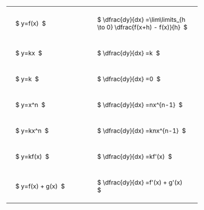 ---
---

#  
<br>
<style type="text/css">
#T_e3c5b th.col_heading {
  text-align: left;
  font-size: 1em;
}
#T_e3c5b td {
  text-align: left;
  font-size: 1em;
  padding: 1.5em;
}
#T_e3c5b_row0_col0, #T_e3c5b_row1_col0, #T_e3c5b_row2_col0, #T_e3c5b_row3_col0, #T_e3c5b_row4_col0, #T_e3c5b_row5_col0, #T_e3c5b_row6_col0 {
  width: 300px;
  white-space: pre-wrap;
}
#T_e3c5b_row0_col1, #T_e3c5b_row1_col1, #T_e3c5b_row2_col1, #T_e3c5b_row3_col1, #T_e3c5b_row4_col1, #T_e3c5b_row5_col1, #T_e3c5b_row6_col1 {
  width: 400px;
  white-space: pre-wrap;
}
</style>
<table id="T_e3c5b">
  <thead>
  </thead>
  <tbody>
    <tr>
      <td id="T_e3c5b_row0_col0" class="data row0 col0" >$ y=f(x)  $</td>
      <td id="T_e3c5b_row0_col1" class="data row0 col1" >$ \dfrac{dy}{dx} =\lim\limits_{h \to 0} \dfrac{f(x+h) - f(x)}{h}  $</td>
    </tr>
    <tr>
      <td id="T_e3c5b_row1_col0" class="data row1 col0" >$ y=kx  $</td>
      <td id="T_e3c5b_row1_col1" class="data row1 col1" >$ \dfrac{dy}{dx} =k  $</td>
    </tr>
    <tr>
      <td id="T_e3c5b_row2_col0" class="data row2 col0" >$ y=k  $</td>
      <td id="T_e3c5b_row2_col1" class="data row2 col1" >$ \dfrac{dy}{dx} =0  $</td>
    </tr>
    <tr>
      <td id="T_e3c5b_row3_col0" class="data row3 col0" >$ y=x^n  $</td>
      <td id="T_e3c5b_row3_col1" class="data row3 col1" >$ \dfrac{dy}{dx} =nx^{n-1}  $</td>
    </tr>
    <tr>
      <td id="T_e3c5b_row4_col0" class="data row4 col0" >$ y=kx^n  $</td>
      <td id="T_e3c5b_row4_col1" class="data row4 col1" >$ \dfrac{dy}{dx} =knx^{n-1}  $</td>
    </tr>
    <tr>
      <td id="T_e3c5b_row5_col0" class="data row5 col0" >$ y=kf(x)  $</td>
      <td id="T_e3c5b_row5_col1" class="data row5 col1" >$ \dfrac{dy}{dx} =kf'(x)  $</td>
    </tr>
    <tr>
      <td id="T_e3c5b_row6_col0" class="data row6 col0" >$ y=f(x) + g(x)  $</td>
      <td id="T_e3c5b_row6_col1" class="data row6 col1" >$ \dfrac{dy}{dx} =f'(x) + g'(x)  $</td>
    </tr>
  </tbody>
</table>
